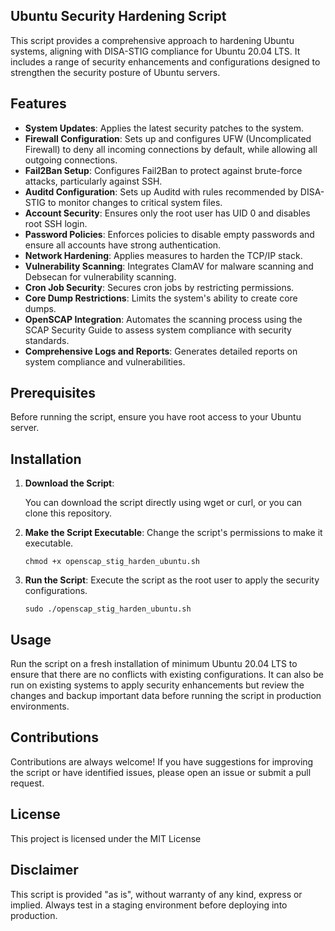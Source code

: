 ## Ubuntu Security Hardening Script

This script provides a comprehensive approach to hardening Ubuntu systems, aligning with DISA-STIG compliance for Ubuntu 20.04 LTS. It includes a range of security enhancements and configurations designed to strengthen the security posture of Ubuntu servers.

## Features

- **System Updates**: Applies the latest security patches to the system.
- **Firewall Configuration**: Sets up and configures UFW (Uncomplicated Firewall) to deny all incoming connections by default, while allowing all outgoing connections.
- **Fail2Ban Setup**: Configures Fail2Ban to protect against brute-force attacks, particularly against SSH.
- **Auditd Configuration**: Sets up Auditd with rules recommended by DISA-STIG to monitor changes to critical system files.
- **Account Security**: Ensures only the root user has UID 0 and disables root SSH login.
- **Password Policies**: Enforces policies to disable empty passwords and ensure all accounts have strong authentication.
- **Network Hardening**: Applies measures to harden the TCP/IP stack.
- **Vulnerability Scanning**: Integrates ClamAV for malware scanning and Debsecan for vulnerability scanning.
- **Cron Job Security**: Secures cron jobs by restricting permissions.
- **Core Dump Restrictions**: Limits the system's ability to create core dumps.
- **OpenSCAP Integration**: Automates the scanning process using the SCAP Security Guide to assess system compliance with security standards.
- **Comprehensive Logs and Reports**: Generates detailed reports on system compliance and vulnerabilities.


## Prerequisites

Before running the script, ensure you have root access to your Ubuntu  server.

## Installation

1. **Download the Script**:


   You can download the script directly using wget or curl, or you can clone this repository.

  

2.  **Make the Script Executable**: Change the script's permissions to make it executable.
    
  
    
    `chmod +x openscap_stig_harden_ubuntu.sh` 
    
3.  **Run the Script**: Execute the script as the root user to apply the security configurations.
    
   
    
    `sudo ./openscap_stig_harden_ubuntu.sh` 
    

## Usage

Run the script on a fresh installation of minimum Ubuntu 20.04 LTS to ensure that there are no conflicts with existing configurations. It can also be run on existing systems to apply security enhancements but review the changes and backup important data before running the script in production environments.

## Contributions

Contributions are always welcome! If you have suggestions for improving the script or have identified issues, please open an issue or submit a pull request.

## License

This project is licensed under the MIT License 

## Disclaimer

This script is provided "as is", without warranty of any kind, express or implied. Always test in a staging environment before deploying into production.
